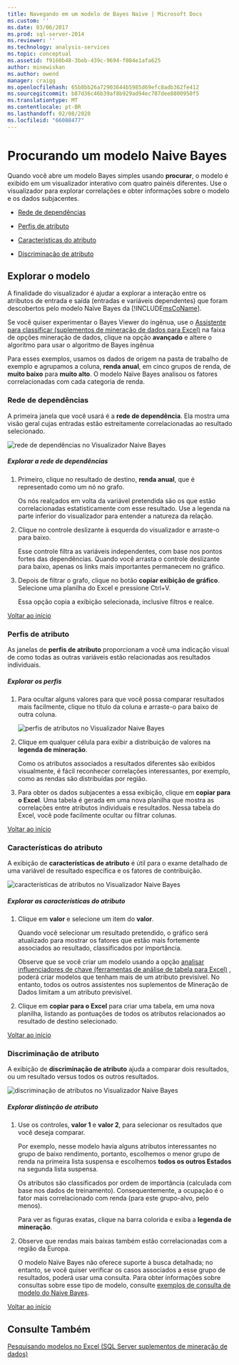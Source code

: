 ```yaml
---
title: Navegando em um modelo de Bayes Naive | Microsoft Docs
ms.custom: ''
ms.date: 03/06/2017
ms.prod: sql-server-2014
ms.reviewer: ''
ms.technology: analysis-services
ms.topic: conceptual
ms.assetid: f9160b48-3beb-439c-9694-f084e1afa625
author: minewiskan
ms.author: owend
manager: craigg
ms.openlocfilehash: 65b8bb26a72903644b5985d69efc8adb362fe412
ms.sourcegitcommit: b87d36c46b39af8b929ad94ec707dee8800950f5
ms.translationtype: MT
ms.contentlocale: pt-BR
ms.lasthandoff: 02/08/2020
ms.locfileid: "66088477"
---
```

# <a name="browsing-a-naive-bayes-model"></a>Procurando um modelo Naive Bayes
  Quando você abre um modelo Bayes simples usando **procurar**, o modelo é exibido em um visualizador interativo com quatro painéis diferentes. Use o visualizador para explorar correlações e obter informações sobre o modelo e os dados subjacentes.  
  
-   [Rede de dependências](#bkmk_DepNet)  
  
-   [Perfis de atributo](#bkmk_AttProf)  
  
-   [Características do atributo](#bkmk_AttChar)  
  
-   [Discriminação de atributo](#bkmk_AttDisc)  
  
##  <a name="BKMK_Tabs"></a>Explorar o modelo  
 A finalidade do visualizador é ajudar a explorar a interação entre os atributos de entrada e saída (entradas e variáveis dependentes) que foram descobertos pelo modelo Naïve Bayes da [!INCLUDE[msCoName](../includes/msconame-md.md)].  
  
 Se você quiser experimentar o Bayes Viewer do ingênua, use o [Assistente para classificar &#40;suplementos de mineração de dados para Excel&#41;](classify-wizard-data-mining-add-ins-for-excel.md) na faixa de opções mineração de dados, clique na opção **avançado** e altere o algoritmo para usar o algoritmo de Bayes ingênua  
  
 Para esses exemplos, usamos os dados de origem na pasta de trabalho de exemplo e agrupamos a coluna, **renda anual**, em cinco grupos de renda, de **muito baixo** para **muito alto**. O modelo Naïve Bayes analisou os fatores correlacionadas com cada categoria de renda.  
  
###  <a name="bkmk_DepNet"></a>Rede de dependências  
 A primeira janela que você usará é a **rede de dependência**. Ela mostra uma visão geral cujas entradas estão estreitamente correlacionadas ao resultado selecionado.  
  
 ![rede de dependências no Visualizador Naive Bayes](media/dm13-nb.gif "rede de dependências no Visualizador Naive Bayes")  
  
##### <a name="explore-the-dependency-network"></a>Explorar a rede de dependências  
  
1.  Primeiro, clique no resultado de destino, **renda anual**, que é representado como um nó no grafo.  
  
     Os nós realçados em volta da variável pretendida são os que estão correlacionadas estatisticamente com esse resultado. Use a legenda na parte inferior do visualizador para entender a natureza da relação.  
  
2.  Clique no controle deslizante à esquerda do visualizador e arraste-o para baixo.  
  
     Esse controle filtra as variáveis independentes, com base nos pontos fortes das dependências. Quando você arrasta o controle deslizante para baixo, apenas os links mais importantes permanecem no gráfico.  
  
3.  Depois de filtrar o grafo, clique no botão **copiar exibição de gráfico**. Selecione uma planilha do Excel e pressione Ctrl+V.  
  
     Essa opção copia a exibição selecionada, inclusive filtros e realce.  
  
 [Voltar ao início](#BKMK_Tabs)  
  
###  <a name="bkmk_AttProf"></a>Perfis de atributo  
 As janelas de **perfis de atributo** proporcionam a você uma indicação visual de como todas as outras variáveis estão relacionadas aos resultados individuais.  
  
##### <a name="explore-the-profiles"></a>Explorar os perfis  
  
1.  Para ocultar alguns valores para que você possa comparar resultados mais facilmente, clique no título da coluna e arraste-o para baixo de outra coluna.  
  
     ![perfis de atributos no Visualizador Naive Bayes](media/dm13-nb-attprof.gif "perfis de atributos no Visualizador Naive Bayes")  
  
2.  Clique em qualquer célula para exibir a distribuição de valores na **legenda de mineração**.  
  
     Como os atributos associados a resultados diferentes são exibidos visualmente, é fácil reconhecer correlações interessantes, por exemplo, como as rendas são distribuídas por região.  
  
3.  Para obter os dados subjacentes a essa exibição, clique em **copiar para o Excel**. Uma tabela é gerada em uma nova planilha que mostra as correlações entre atributos individuais e resultados. Nessa tabela do Excel, você pode facilmente ocultar ou filtrar colunas.  
  
 [Voltar ao início](#BKMK_Tabs)  
  
###  <a name="bkmk_AttChar"></a>Características do atributo  
 A exibição de **características de atributo** é útil para o exame detalhado de uma variável de resultado específica e os fatores de contribuição.  
  
 ![características de atributos no Visualizador Naive Bayes](media/dm13-nb-viewer.gif "características de atributos no Visualizador Naive Bayes")  
  
##### <a name="explore-the-attribute-characteristics"></a>Explorar as características do atributo  
  
1.  Clique em **valor** e selecione um item do **valor**.  
  
     Quando você selecionar um resultado pretendido, o gráfico será atualizado para mostrar os fatores que estão mais fortemente associados ao resultado, classificados por importância.  
  
     Observe que se você criar um modelo usando a opção [analisar influenciadores de chave &#40;ferramentas de análise de tabela para Excel&#41;](analyze-key-influencers-table-analysis-tools-for-excel.md) , poderá criar modelos que tenham mais de um atributo previsível. No entanto, todos os outros assistentes nos suplementos de Mineração de Dados limitam a um atributo previsível.  
  
2.  Clique em **copiar para o Excel** para criar uma tabela, em uma nova planilha, listando as pontuações de todos os atributos relacionados ao resultado de destino selecionado.  
  
 [Voltar ao início](#BKMK_Tabs)  
  
###  <a name="bkmk_AttDisc"></a>Discriminação de atributo  
 A exibição de **discriminação de atributo** ajuda a comparar dois resultados, ou um resultado versus todos os outros resultados.  
  
 ![discriminação de atributos no Visualizador Naive Bayes](media/dm13-nb-attdisc.gif "discriminação de atributos no Visualizador Naive Bayes")  
  
##### <a name="explore-attribute-discrimination"></a>Explorar distinção de atributo  
  
1.  Use os controles, **valor 1** e **valor 2**, para selecionar os resultados que você deseja comparar.  
  
     Por exemplo, nesse modelo havia alguns atributos interessantes no grupo de baixo rendimento, portanto, escolhemos o menor grupo de renda na primeira lista suspensa e escolhemos **todos os outros Estados** na segunda lista suspensa.  
  
     Os atributos são classificados por ordem de importância (calculada com base nos dados de treinamento). Consequentemente, a ocupação é o fator mais correlacionado com renda (para este grupo-alvo, pelo menos).  
  
     Para ver as figuras exatas, clique na barra colorida e exiba a **legenda de mineração**.  
  
2.  Observe que rendas mais baixas também estão correlacionadas com a região da Europa.  
  
     O modelo Naïve Bayes não oferece suporte à busca detalhada; no entanto, se você quiser verificar os casos associados a esse grupo de resultados, poderá usar uma consulta. Para obter informações sobre consultas sobre esse tipo de modelo, consulte [exemplos de consulta de modelo do Naive Bayes](data-mining/naive-bayes-model-query-examples.md).  
  
 [Voltar ao início](#BKMK_Tabs)  
  
## <a name="see-also"></a>Consulte Também  
 [Pesquisando modelos no Excel &#40;SQL Server suplementos de mineração de dados&#41;](browsing-models-in-excel-sql-server-data-mining-add-ins.md)  
  
  
